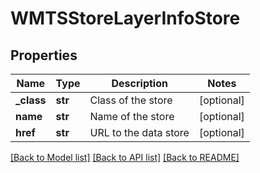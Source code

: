 # WMTSStoreLayerInfoStore

## Properties
Name | Type | Description | Notes
------------ | ------------- | ------------- | -------------
**_class** | **str** | Class of the store | [optional] 
**name** | **str** | Name of the store | [optional] 
**href** | **str** | URL to the data store | [optional] 

[[Back to Model list]](../README.md#documentation-for-models) [[Back to API list]](../README.md#documentation-for-api-endpoints) [[Back to README]](../README.md)


